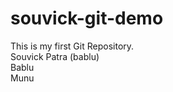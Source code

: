 # souvick-git-demo
This is my first Git Repository.
<br>
Souvick Patra (bablu)
<br>
Bablu
<br>
Munu
